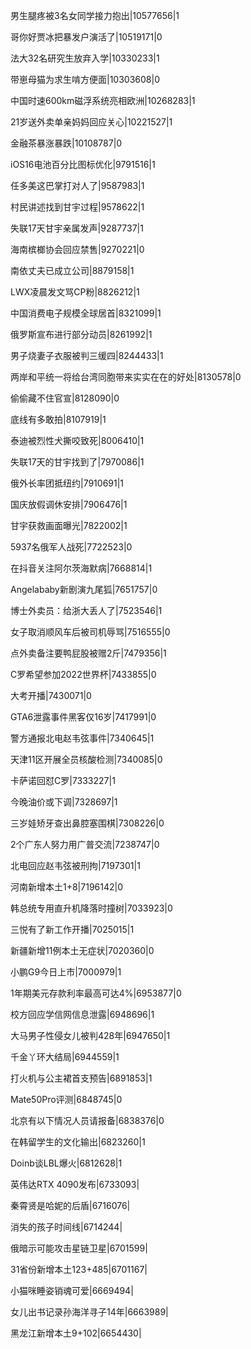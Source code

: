 男生腿疼被3名女同学接力抱出|10577656|1

哥你好贾冰把暴发户演活了|10519171|0

法大32名研究生放弃入学|10330233|1

带崽母猫为求生啃方便面|10303608|0

中国时速600km磁浮系统亮相欧洲|10268283|1

21岁送外卖单亲妈妈回应关心|10221527|1

金融茶暴涨暴跌|10108787|0

iOS16电池百分比图标优化|9791516|1

任多美这巴掌打对人了|9587983|1

村民讲述找到甘宇过程|9578622|1

失联17天甘宇亲属发声|9287737|1

海南槟榔协会回应禁售|9270221|0

南依丈夫已成立公司|8879158|1

LWX凌晨发文骂CP粉|8826212|1

中国消费电子规模全球居首|8321099|1

俄罗斯宣布进行部分动员|8261992|1

男子烧妻子衣服被判三缓四|8244433|1

两岸和平统一将给台湾同胞带来实实在在的好处|8130578|0

偷偷藏不住官宣|8128090|0

底线有多敢拍|8107919|1

泰迪被烈性犬撕咬致死|8006410|1

失联17天的甘宇找到了|7970086|1

俄外长率团抵纽约|7910691|1

国庆放假调休安排|7906476|1

甘宇获救画面曝光|7822002|1

5937名俄军人战死|7722523|0

在抖音关注阿尔茨海默病|7668814|1

Angelababy新剧演九尾狐|7651757|0

博士外卖员：给浙大丢人了|7523546|1

女子取消顺风车后被司机辱骂|7516555|0

点外卖备注要鸭屁股被赠2斤|7479356|1

C罗希望参加2022世界杯|7433855|0

大考开播|7430071|0

GTA6泄露事件黑客仅16岁|7417991|0

警方通报北电赵韦弦事件|7340645|1

天津11区开展全员核酸检测|7340085|0

卡萨诺回怼C罗|7333227|1

今晚油价或下调|7328697|1

三岁娃矫牙查出鼻腔塞围棋|7308226|0

2个广东人努力用广普交流|7238747|0

北电回应赵韦弦被刑拘|7197301|1

河南新增本土1+8|7196142|0

韩总统专用直升机降落时撞树|7033923|0

三悦有了新工作开播|7025015|1

新疆新增11例本土无症状|7020360|0

小鹏G9今日上市|7000979|1

1年期美元存款利率最高可达4%|6953877|0

校方回应学信网信息泄露|6948696|1

大马男子性侵女儿被判428年|6947650|1

千金丫环大结局|6944559|1

打火机与公主裙首支预告|6891853|1

Mate50Pro评测|6848745|0

北京有以下情况人员请报备|6838376|0

在韩留学生的文化输出|6823260|1

Doinb谈LBL爆火|6812628|1

英伟达RTX 4090发布|6733093|

秦霄贤是哈妮的后盾|6716076|

消失的孩子时间线|6714244|

俄暗示可能攻击星链卫星|6701599|

31省份新增本土123+485|6701167|

小猫咪睡姿销魂可爱|6669494|

女儿出书记录孙海洋寻子14年|6663989|

黑龙江新增本土9+102|6654430|

